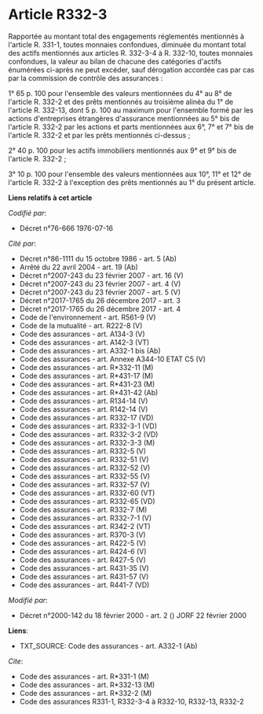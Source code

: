 # Article R332-3

Rapportée au montant total des engagements réglementés mentionnés à l'article R. 331-1, toutes monnaies confondues, diminuée
du montant total des actifs mentionnés aux articles R. 332-3-4 à R. 332-10, toutes monnaies confondues, la valeur au bilan de
chacune des catégories d'actifs énumérées ci-après ne peut excéder, sauf dérogation accordée cas par cas par la commission de
contrôle des assurances :

1° 65 p. 100 pour l'ensemble des valeurs mentionnées du 4° au 8° de l'article R. 332-2 et des prêts mentionnés au troisième
alinéa du 1° de l'article R. 332-13, dont 5 p. 100 au maximum pour l'ensemble formé par les actions d'entreprises étrangères
d'assurance mentionnées au 5° bis de l'article R. 332-2 par les actions et parts mentionnées aux 6°, 7° et 7° bis de
l'article R. 332-2 et par les prêts mentionnés ci-dessus ;

2° 40 p. 100 pour les actifs immobiliers mentionnés aux 9° et 9° bis de l'article R. 332-2 ;

3° 10 p. 100 pour l'ensemble des valeurs mentionnées aux 10°, 11° et 12° de l'article R. 332-2 à l'exception des prêts
mentionnés au 1° du présent article.

**Liens relatifs à cet article**

_Codifié par_:

  - Décret n°76-666 1976-07-16

_Cité par_:

  - Décret n°86-1111 du 15 octobre 1986 - art. 5 (Ab)
  - Arrêté du 22 avril 2004 - art. 19 (Ab)
  - Décret n°2007-243 du 23 février 2007 - art. 16 (V)
  - Décret n°2007-243 du 23 février 2007 - art. 4 (V)
  - Décret n°2007-243 du 23 février 2007 - art. 5 (V)
  - Décret n°2017-1765 du 26 décembre 2017 - art. 3
  - Décret n°2017-1765 du 26 décembre 2017 - art. 4
  - Code de l'environnement - art. R561-9 (V)
  - Code de la mutualité - art. R222-8 (V)
  - Code des assurances - art. A134-3 (V)
  - Code des assurances - art. A142-3 (VT)
  - Code des assurances - art. A332-1 bis (Ab)
  - Code des assurances - art. Annexe A344-10 ETAT C5 (V)
  - Code des assurances - art. R*332-11 (M)
  - Code des assurances - art. R*431-17 (M)
  - Code des assurances - art. R*431-23 (M)
  - Code des assurances - art. R*431-42 (Ab)
  - Code des assurances - art. R134-14 (V)
  - Code des assurances - art. R142-14 (V)
  - Code des assurances - art. R332-17 (VD)
  - Code des assurances - art. R332-3-1 (VD)
  - Code des assurances - art. R332-3-2 (VD)
  - Code des assurances - art. R332-3-3 (M)
  - Code des assurances - art. R332-5 (V)
  - Code des assurances - art. R332-51 (V)
  - Code des assurances - art. R332-52 (V)
  - Code des assurances - art. R332-55 (V)
  - Code des assurances - art. R332-57 (V)
  - Code des assurances - art. R332-60 (VT)
  - Code des assurances - art. R332-65 (VD)
  - Code des assurances - art. R332-7 (M)
  - Code des assurances - art. R332-7-1 (V)
  - Code des assurances - art. R342-2 (VT)
  - Code des assurances - art. R370-3 (V)
  - Code des assurances - art. R422-5 (V)
  - Code des assurances - art. R424-6 (V)
  - Code des assurances - art. R427-5 (V)
  - Code des assurances - art. R431-35 (V)
  - Code des assurances - art. R431-57 (V)
  - Code des assurances - art. R441-7 (VD)

_Modifié par_:

  - Décret n°2000-142 du 18 février 2000 - art. 2 () JORF 22 février 2000

**Liens**:

  - TXT_SOURCE: Code des assurances - art. A332-1 (Ab)

_Cite_:

  - Code des assurances - art. R*331-1 (M)
  - Code des assurances - art. R*332-13 (M)
  - Code des assurances - art. R*332-2 (M)
  - Code des assurances R331-1, R332-3-4 à R332-10, R332-13, R332-2
